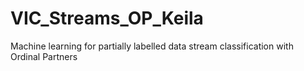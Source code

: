 # VIC_Streams_OP_Keila
Machine learning for partially labelled data stream classification with Ordinal Partners

